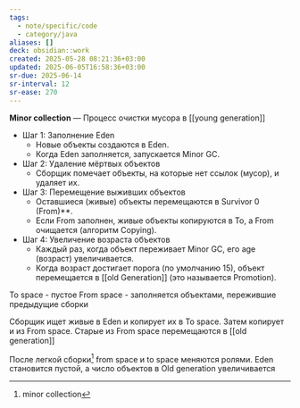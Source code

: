 ```yaml
---
tags:
  - note/specific/code
  - category/java
aliases: []
deck: obsidian::work
created: 2025-05-28 08:21:36+03:00
updated: 2025-06-05T16:58:36+03:00
sr-due: 2025-06-14
sr-interval: 12
sr-ease: 270
---
```


**Minor collection**
—
Процесс очистки мусора в [[young generation]]
- Шаг 1: Заполнение Eden
    - Новые объекты создаются в Eden.
    - Когда Eden заполняется, запускается Minor GC.
- Шаг 2: Удаление мёртвых объектов
    - Сборщик помечает объекты, на которые нет ссылок (мусор), и удаляет их.
- Шаг 3: Перемещение выживших объектов
    - Оставшиеся (живые) объекты перемещаются в Survivor 0 (From)**.
    - Если From заполнен, живые объекты копируются в To, а From очищается (алгоритм Copying).
- Шаг 4: Увеличение возраста объектов
    - Каждый раз, когда объект переживает Minor GC, его age (возраст) увеличивается.
    - Когда возраст достигает порога (по умолчанию 15), объект перемещается в [[old Generation]] (это называется Promotion).

To space - пустое
From space - заполняется объектами, пережившие предыдущие сборки

Сборщик ищет живые в Eden и копирует их в To space. Затем копирует и из From space. Старые из From space перемещаются в [[old generation]]

После легкой сборки[^1] from space и to space меняются ролями. Eden становится пустой, а число объектов в Old generation увеличивается

[^1]: minor collection
